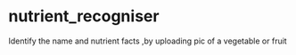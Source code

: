 # nutrient_recogniser
Identify the name and nutrient facts ,by uploading pic of a vegetable or fruit
